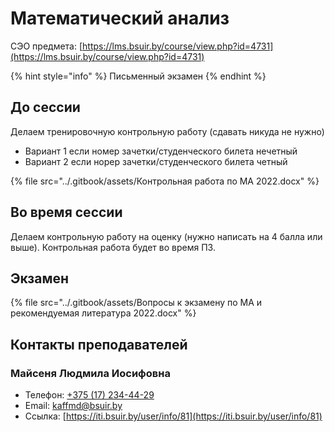 # Математический анализ

СЭО предмета: [https://lms.bsuir.by/course/view.php?id=4731](https://lms.bsuir.by/course/view.php?id=4731)

{% hint style="info" %}
Письменный экзамен
{% endhint %}

## До сессии

Делаем тренировочную контрольную работу (сдавать никуда не нужно)

* Вариант 1 если номер зачетки/студенческого билета нечетный
* Вариант 2 если норер зачетки/студенческого билета четный

{% file src="../.gitbook/assets/Контрольная работа по МА 2022.docx" %}

## Во время сессии

Делаем контрольную работу на оценку (нужно написать на 4 балла или выше). Контрольная работа будет во время ПЗ.

## Экзамен

{% file src="../.gitbook/assets/Вопросы к экзамену по МА и рекомендуемая литература 2022.docx" %}

## Контакты преподавателей

### Майсеня Людмила Иосифовна

* Телефон: [+375 (17) 234-44-29](tel:375172344429)
* Email: [kaffmd@bsuir.by](mailto:kaffmd@bsuir.by)
* Ссылка: [https://iti.bsuir.by/user/info/81](https://iti.bsuir.by/user/info/81)
